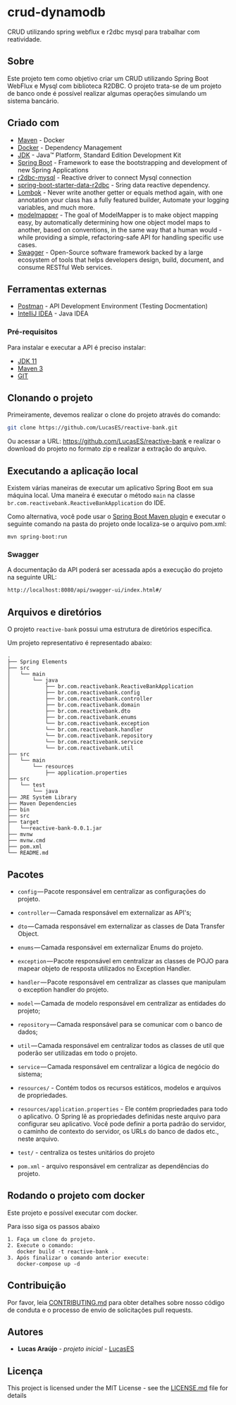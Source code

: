 # crud-dynamodb

CRUD utilizando spring webflux e r2dbc mysql para trabalhar com reatividade.
## Sobre

Este projeto tem como objetivo criar um CRUD utilizando Spring Boot WebFlux e Mysql com biblioteca R2DBC.
O projeto trata-se de um projeto de banco onde é possível realizar algumas operações simulando um sistema bancário.


## Criado com

* 	[Maven](https://www.docker.com/) - Docker
* 	[Docker](https://maven.apache.org/) - Dependency Management
* 	[JDK](http://www.oracle.com/technetwork/java/javase/downloads/jdk8-downloads-2133151.html) - Java™ Platform, Standard Edition Development Kit
* 	[Spring Boot](https://spring.io/projects/spring-boot) - Framework to ease the bootstrapping and development of new Spring Applications
* 	[r2dbc-mysql](https://github.com/mirromutth/r2dbc-mysql) - Reactive driver to connect Mysql connection
* 	[spring-boot-starter-data-r2dbc](https://spring.io/guides/gs/accessing-data-r2dbc/) - Sring data reactive dependency.
* 	[Lombok](https://projectlombok.org/) - Never write another getter or equals method again, with one annotation your class has a fully featured builder, Automate your logging variables, and much more.
* 	[modelmapper](http://modelmapper.org/) - The goal of ModelMapper is to make object mapping easy, by automatically determining how one object model maps to another, based on conventions, in the same way that a human would - while providing a simple, refactoring-safe API for handling specific use cases.
* 	[Swagger](https://swagger.io/) - Open-Source software framework backed by a large ecosystem of tools that helps developers design, build, document, and consume RESTful Web services.

## Ferramentas externas

* [Postman](https://www.getpostman.com/) - API Development Environment (Testing Docmentation)
* [IntelliJ IDEA](https://www.jetbrains.com/idea/download) - Java IDEA

### Pré-requisitos

Para instalar e executar a API é preciso instalar:

- [JDK 11](https://www.oracle.com/br/java/technologies/javase-jdk11-downloads.html)
- [Maven 3](https://maven.apache.org)
- [GIT](https://git-scm.com/downloads)

## Clonando o projeto

Primeiramente, devemos realizar o clone do projeto através do comando:

```sh
git clone https://github.com/LucasES/reactive-bank.git
```

Ou acessar a URL: https://github.com/LucasES/reactive-bank e realizar o download do projeto no formato zip e realizar a extração do arquivo.

## Executando a aplicação local

Existem várias maneiras de executar um aplicativo Spring Boot em sua máquina local. Uma maneira é executar o método `main` na classe `br.com.reactivebank.ReactiveBankApplication` do IDE.

Como alternativa, você pode usar o [Spring Boot Maven plugin](https://docs.spring.io/spring-boot/docs/current/reference/html/build-tool-plugins-maven-plugin.html) e executar o seguinte comando na pasta do projeto onde localiza-se o arquivo pom.xml:

```shell
mvn spring-boot:run
```

### Swagger

A documentação da API poderá ser acessada após a execução do projeto na seguinte URL:

```sh
http://localhost:8080/api/swagger-ui/index.html#/
```

## Arquivos e diretórios

O projeto `reactive-bank` possui uma estrutura de diretórios específica.

Um projeto representativo é representado abaixo:

 ```
 .
 ├── Spring Elements
 ├── src
 │   └── main
 │       └── java
 │           ├── br.com.reactivebank.ReactiveBankApplication
 │           ├── br.com.reactivebank.config
 │           ├── br.com.reactivebank.controller
 │           ├── br.com.reactivebank.domain
 │           ├── br.com.reactivebank.dto
 │           ├── br.com.reactivebank.enums
 │           └── br.com.reactivebank.exception
 │           └── br.com.reactivebank.handler
 │           └── br.com.reactivebank.repository
 │           └── br.com.reactivebank.service
 │           └── br.com.reactivebank.util
 ├── src
 │   └── main
 │       └── resources
 │           ├── application.properties
 ├── src
 │   └── test
 │       └── java
 ├── JRE System Library
 ├── Maven Dependencies
 ├── bin
 ├── src
 ├── target
 │   └──reactive-bank-0.0.1.jar
 ├── mvnw
 ├── mvnw.cmd
 ├── pom.xml
 └── README.md
 ```
## Pacotes

- `config` — Pacote responsável em centralizar as configurações do projeto.
- `controller` — Camada responsável em externalizar as API's;
- `dto` — Camada responsável em externalizar as classes de Data Transfer Object.
- `enums` — Camada responsável em externalizar Enums do projeto.
- `exception` — Pacote responsável em centralizar as classes de POJO para mapear objeto de resposta utilizados no Exception Handler.
- `handler` — Pacote responsável em centralizar as classes que manipulam o exception handler do projeto.
- `model` — Camada de modelo responsável em centralizar as entidades do projeto;
- `repository` — Camada responsável para se comunicar com o banco de dados;
- `util` — Camada responsável em centralizar todos as classes de util que poderão ser utilizadas em todo o projeto.
- `service` — Camada responsável em centralizar a lógica de negócio do sistema;
- `resources/` - Contém todos os recursos estáticos, modelos e arquivos de propriedades.
- `resources/application.properties` - Ele contém propriedades para todo o aplicativo. O Spring lê as propriedades definidas neste arquivo para configurar seu aplicativo. Você pode definir a porta padrão do servidor, o caminho de contexto do servidor, os URLs do banco de dados etc., neste arquivo.

- `test/` - centraliza os testes unitários do projeto

- `pom.xml` - arquivo responsável em centralizar as dependências do projeto.


## Rodando o projeto com docker
Este projeto e possível executar com docker. 

Para isso siga os passos abaixo
 ```
 1. Faça um clone do projeto.
 2. Execute o comando:
    docker build -t reactive-bank .
 3. Após finalizar o comando anterior execute:
    docker-compose up -d
  ```

## Contribuição

Por favor, leia [CONTRIBUTING.md](https://gist.github.com/PurpleBooth/b24679402957c63ec426) para obter detalhes sobre nosso código de conduta e o processo de envio de solicitações pull requests.

## Autores

* **Lucas Araújo** - *projeto inicial* - [LucasES](https://github.com/LucasES)

## Licença

This project is licensed under the MIT License - see the [LICENSE.md](LICENSE.md) file for details